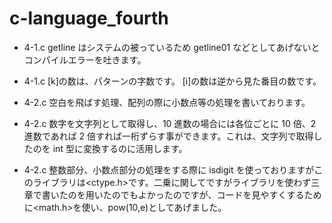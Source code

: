 # c-language_fourth

- 4-1.c getline はシステムの被っているため getline01 などとしてあげないとコンパイルエラーを吐きます。
- 4-1.c [k]の数は、パターンの字数です。 [i]の数は逆から見た番目の数です。

- 4-2.c 空白を飛ばす処理、配列の際に小数点等の処理を書いております。
- 4-2.c 数字を文字列として取得し、10 進数の場合には各位ごとに 10 倍、2 進数であれば 2 倍すれば一桁ずらす事ができます。これは、文字列で取得したのを int 型に変換するのに活用します。
- 4-2.c 整数部分、小数点部分の処理をする際に isdigit を使っておりますがこのライブラリは<ctype.h>です。二乗に関してですがライブラリを使わず三章で書いたのを用いたのでもよかったのですが、コードを見やすくするために<math.h>を使い、pow(10,e)としてあげました。
